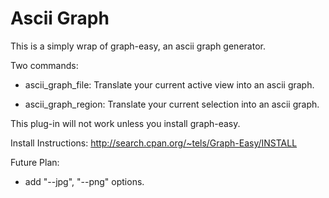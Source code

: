 # Ascii Graph

This is a simply wrap of graph-easy, an ascii graph generator.

Two commands:

- ascii_graph_file:   Translate your current active view into an ascii graph.

- ascii_graph_region: Translate your current selection into an ascii graph.

This plug-in will not work unless you install graph-easy.

Install Instructions:
http://search.cpan.org/~tels/Graph-Easy/INSTALL


Future Plan:
- add "--jpg", "--png" options.



